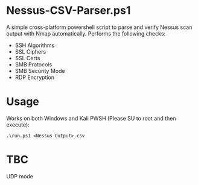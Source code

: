 # Nessus-CSV-Parser.ps1
A simple cross-platform powershell script to parse and verify Nessus scan output with Nmap automatically. Performs the following checks:
- SSH Algorithms
- SSL Ciphers
- SSL Certs
- SMB Protocols
- SMB Security Mode
- RDP Encryption

# Usage
Works on both Windows and Kali PWSH (Please SU to root and then execute):
```
.\run.ps1 <Nessus Output>.csv
```

# TBC
UDP mode
